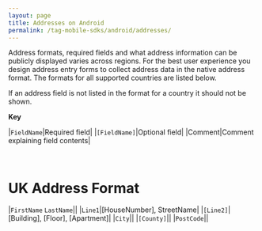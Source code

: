 ```yaml
---
layout: page
title: Addresses on Android
permalink: /tag-mobile-sdks/android/addresses/
---
```


Address formats, required fields and what address information can be publicly displayed varies across regions. For the best user experience you design address entry forms to collect address data in the native address format. The formats for all supported countries are listed below.

If an address field is not listed in the format for a country it should not be shown.

**Key**

|`FieldName`|Required field|
|`[FieldName]`|Optional field|
|Comment|Comment explaining field contents|

<br />

# UK Address Format

|`FirstName` `LastName`||
|`Line1`|[HouseNumber], StreetName|
|`[Line2]`|[Building], [Floor], [Apartment]|
|`City`||
|`[County]`||
|`PostCode`||
